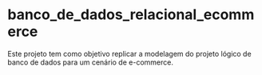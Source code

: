 # banco_de_dados_relacional_ecommerce
Este projeto tem como objetivo replicar a modelagem do projeto lógico de banco de dados para um cenário de e-commerce.
